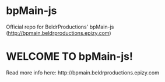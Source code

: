 # bpMain-js
Official repo for BeldrProductions' bpMain-js (http://bpmain.beldrproductions.epizy.com)

<h1>WELCOME TO bpMain-js!</h1>
Read more info here: http://bpmain.beldrproductions.epizy.com
